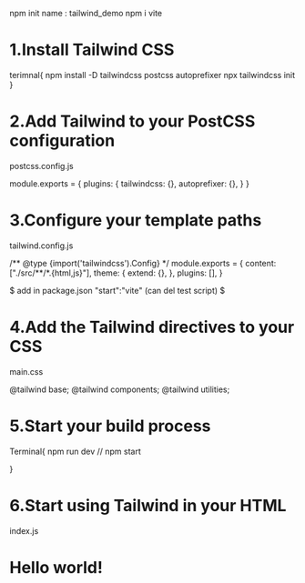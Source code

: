 npm init
name : tailwind_demo
npm i vite

<!-- https://tailwindcss.com/docs/installation/using-postcss -->

# 1.Install Tailwind CSS

<!-- Install tailwindcss and its peer dependencies via npm, and create your tailwind.config.js file. -->

terimnal{
npm install -D tailwindcss postcss autoprefixer <!-- -D is for Dev dependencies -->
npx tailwindcss init
}

# 2.Add Tailwind to your PostCSS configuration

<!-- Add tailwindcss and autoprefixer to your postcss.config.js file, or wherever PostCSS is configured in your project. -->

postcss.config.js

module.exports = {
plugins: {
tailwindcss: {},
autoprefixer: {},
}
}

# 3.Configure your template paths

<!-- Add the paths to all of your template files in your tailwind.config.js file. -->

tailwind.config.js

/** @type {import('tailwindcss').Config} \*/
module.exports = {
content: ["./src/**/\*.{html,js}"],
theme: {
extend: {},
},
plugins: [],
}

$
add in package.json
"start":"vite"
(can del test script)
$

# 4.Add the Tailwind directives to your CSS

<!-- Add the @tailwind directives for each of Tailwind’s layers to your main CSS file. -->

main.css

@tailwind base;
@tailwind components;
@tailwind utilities;

# 5.Start your build process

<!-- Run your build process with npm run dev or whatever command is configured in your package.json file. -->

Terminal{
npm run dev  // npm start
<!-- ctrl+c -->
}

# 6.Start using Tailwind in your HTML

<!-- Make sure your compiled CSS is included in the <head> (your framework might handle this for you), then start using Tailwind’s utility classes to style your content. -->

index.js

<!doctype html>
<html>
<head>
  <meta charset="UTF-8">
  <meta name="viewport" content="width=device-width, initial-scale=1.0">

  <!-- linking main.css -->
  <link href="/dist/main.css" rel="stylesheet">
</head>
<body>
  <h1 class="text-3xl font-bold underline">
    Hello world!
  </h1>
</body>
</html>

